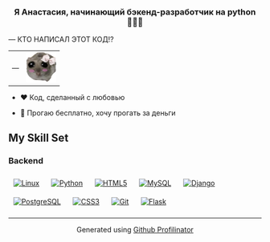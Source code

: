 ### <div align="center">Я Анастасия, начинающий бэкенд-разработчик на python👩🏼‍💻</div>  
  

— КТО НАПИСАЛ ЭТОТ КОД!?
<table>
<tr border="0">
<td border-collapse = collapse;>—</td>
<td border="0"><img width="60" height="60" src="https://github.com/chuania/chuania/blob/main/mouse.png"></td>
</tr>
</table>
  

- ❤️ Код, сделанный с любовью 
  

- 👾 Прогаю бесплатно, хочу прогать за деньги
  



## My Skill Set  


### Backend  
<p>
<a href="https://www.linux.org/" target="_blank"><img style="margin: 10px" src="https://profilinator.rishav.dev/skills-assets/linux-original.svg" alt="Linux" height="50" /></a>  
<a href="https://www.python.org/" target="_blank"><img style="margin: 10px" src="https://profilinator.rishav.dev/skills-assets/python-original.svg" alt="Python" height="50" /></a>  
<a href="https://en.wikipedia.org/wiki/HTML5" target="_blank"><img style="margin: 10px" src="https://profilinator.rishav.dev/skills-assets/html5-original-wordmark.svg" alt="HTML5" height="50" /></a>  
<a href="https://www.mysql.com/" target="_blank"><img style="margin: 10px" src="https://profilinator.rishav.dev/skills-assets/mysql-original-wordmark.svg" alt="MySQL" height="50" /></a>  
<a href="https://www.djangoproject.com/" target="_blank"><img style="margin: 10px" src="https://profilinator.rishav.dev/skills-assets/django-original.svg" alt="Django" height="50" /></a>  
<a href="https://www.postgresql.org/" target="_blank"><img style="margin: 10px" src="https://profilinator.rishav.dev/skills-assets/postgresql-original-wordmark.svg" alt="PostgreSQL" height="50" /></a>  
<a href="https://www.w3schools.com/css/" target="_blank"><img style="margin: 10px" src="https://profilinator.rishav.dev/skills-assets/css3-original-wordmark.svg" alt="CSS3" height="50" /></a>  
<a href="https://github.com/" target="_blank"><img style="margin: 10px" src="https://profilinator.rishav.dev/skills-assets/git-scm-icon.svg" alt="Git" height="50" /></a>  
<a href="https://flask.palletsprojects.com/" target="_blank"><img style="margin: 10px" src="https://profilinator.rishav.dev/skills-assets/flask.png" alt="Flask" height="50" /></a>  
</p>


----
<div align="center">Generated using <a href="https://profilinator.rishav.dev/" target="_blank">Github Profilinator</a></div>
